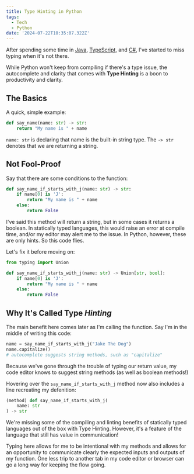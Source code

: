 ```yaml
---
title: Type Hinting in Python
tags:
  - Tech
  - Python
date: '2024-07-22T10:35:07.322Z'
---
```


After spending some time in [Java](/blog/java), [TypeScript](blog/typeScript), and [C#](blog/cSharp), I've started to miss typing when it's not there. 

While Python won't keep from compiling if there's a type issue, the autocomplete and clarity that comes with **Type Hinting** is a boon to productivity and clarity. 

## The Basics

A quick, simple example:

```Python
def say_name(name: str) -> str:
    return "My name is " + name
```

`name: str` is declaring that name is the built-in string type. The `-> str` denotes that we are returning a string.

## Not Fool-Proof

Say that there are some conditions to the function:

```Python
def say_name_if_starts_with_j(name: str) -> str:
	if name[0] is 'J':
		return "My name is " + name
	else:
		return False
```

I've said this method will return a string, but in some cases it returns a boolean. In statically typed languages, this would raise an error at compile time, and/or my editor may alert me to the issue. In Python, however, these are only hints. So this code flies.

Let's fix it before moving on:

```Python
from typing import Union

def say_name_if_starts_with_j(name: str) -> Union[str, bool]:
	if name[0] is 'J':
		return "My name is " + name
	else:
		return False
```

## Why It's Called Type _Hinting_

The main benefit here comes later as I'm calling the function. Say I'm in the middle of writing this code:

```Python
name = say_name_if_starts_with_j("Jake The Dog")
name.capitalize()
# autocomplete suggests string methods, such as "capitalize"

```

Because we've gone through the trouble of typing our return value, my code editor knows to suggest string methods (as well as boolean methods!) 

Hovering over the `say_name_if_starts_with_j` method now also includes a line recreating my defenition:

```Python
(method) def say_name_if_starts_with_j(
    name: str
) -> str
```

We're missing some of the compiling and linting benefits of statically typed languages out of the box with Type Hinting. However, it's a feature of the language that still has value in communication! 

Typing here allows for me to be intentional with my methods and allows for an opportunity to communicate clearly the expected inputs and outputs of my function. One less trip to another tab in my code editor or browser can go a long way for keeping the flow going.